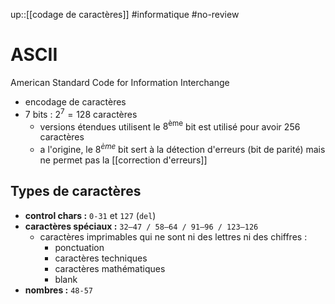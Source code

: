 up::[[codage de caractères]]
#informatique #no-review 
# ASCII
American Standard Code for Information Interchange

 - encodage de caractères
 - $7$ bits : $2^7 = 128$ caractères
     - versions étendues utilisent le $8^\text{ème}$ bit est utilisé pour avoir $256$ caractères
     - a l'origine, le $8^{ème}$ bit sert à la détection d'erreurs (bit de parité) mais ne permet pas la [[correction d'erreurs]]


## Types de caractères
 - **control chars :** `0-31` et `127` (`del`)
 - **caractères spéciaux :** `32–47 / 58–64 / 91–96 / 123–126`
     - caractères imprimables qui ne sont ni des lettres ni des chiffres :
         - ponctuation
         - caractères techniques
         - caractères mathématiques
         - blank
 - **nombres :** `48-57`
